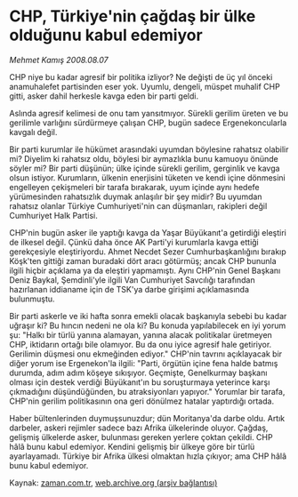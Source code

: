 # CHP, Türkiye'nin çağdaş bir ülke olduğunu kabul edemiyor

*Mehmet Kamış 2008.08.07*

<tr><td class="metin" colspan="2" style="padding-top: 20px; padding-left: 5px; padding-right: 10px;">CHP niye bu kadar agresif bir politika izliyor? Ne değişti de üç yıl önceki anamuhalefet partisinden eser yok. Uyumlu, dengeli, müspet muhalif CHP gitti, asker dahil herkesle kavga eden bir parti geldi.</td></tr><tr><td class="metin" colspan="2" style="padding-top: 20px; padding-left: 5px; padding-right: 10px;"><p>Aslında agresif kelimesi de onu tam yansıtmıyor. Sürekli gerilim üreten ve bu gerilimle varlığını sürdürmeye çalışan CHP, bugün sadece Ergenekoncularla kavgalı değil. 
<p>Bir parti kurumlar ile hükümet arasındaki uyumdan böylesine rahatsız olabilir mi? Diyelim ki rahatsız oldu, böylesi bir aymazlıkla bunu kamuoyu önünde söyler mi? Bir parti düşünün; ülke içinde sürekli gerilim, gerginlik ve kavga olsun istiyor. Kurumların, ülkenin enerjisini tüketen ve kendi içine dönmesini engelleyen çekişmeleri bir tarafa bırakarak, uyum içinde aynı hedefe yürümesinden rahatsızlık duymak anlaşılır bir şey midir? Bu uyumdan rahatsız olanlar Türkiye Cumhuriyeti'nin can düşmanları, rakipleri değil Cumhuriyet Halk Partisi. 
<p>CHP'nin bugün asker ile yaptığı kavga da Yaşar Büyükanıt'a getirdiği eleştiri de ilkesel değil. Çünkü daha önce AK Parti'yi kurumlarla kavga ettiği gerekçesiyle eleştiriyordu. Ahmet Necdet Sezer Cumhurbaşkanlığını bırakıp Köşk'ten gittiği zaman buradaki dört aracı götürmüş; ancak CHP bununla ilgili hiçbir açıklama ya da eleştiri yapmamıştı. Aynı CHP'nin Genel Başkanı Deniz Baykal, Şemdinli'yle ilgili Van Cumhuriyet Savcılığı tarafından hazırlanan iddianame için de TSK'ya darbe girişimi açıklamasında bulunmuştu. 
<p>Bir parti askerle ve iki hafta sonra emekli olacak başkanıyla sebebi bu kadar uğraşır ki? Bu hıncın nedeni ne ola ki? Bu konuda yapılabilecek en iyi yorum şu: "Halkı bir türlü yanına alamayan, yanına alacak politikalar üretmeyen CHP, iktidarın ortağı bile olamıyor. Bu da onu iyice agresif hale getiriyor. Gerilimin düşmesi onu ekmeğinden ediyor." CHP'nin tavrını açıklayacak bir diğer yorum ise Ergenekon'la ilgili: "Parti, örgütün içine fena halde batmış durumda, adım adım köşeye sıkışıyor. Geçmişte, Genelkurmay başkanı olması için destek verdiği Büyükanıt'ın bu soruşturmaya yeterince karşı çıkmadığını düşündüğünden, bu atraksiyonları yapıyor." Yorumlar bir tarafa, CHP'nin gerilim politikasının ona geri dönülmez hatalar yaptırdığı ortada. 
<p>Haber bültenlerinden duymuşsunuzdur; dün Moritanya'da darbe oldu. Artık darbeler, askeri rejimler sadece bazı Afrika ülkelerinde oluyor. Çağdaş, gelişmiş ülkelerde asker, bulunması gereken yerlere çoktan çekildi. CHP hâlâ bunu kabul edemiyor. Kendini gelişmiş bir ülkeye göre bir türlü ayarlayamadı. Türkiye bir Afrika ülkesi olmaktan hızla çıkıyor; ama CHP hâlâ bunu kabul edemiyor. <br/></p></p></p></p></p></td></tr>

Kaynak: [zaman.com.tr](http://zaman.com.tr/yazar.do?yazino=723276), [web.archive.org (arşiv bağlantısı)](http://web.archive.org/web/20080828141405/http://zaman.com.tr:80/yazar.do?yazino=723276)
